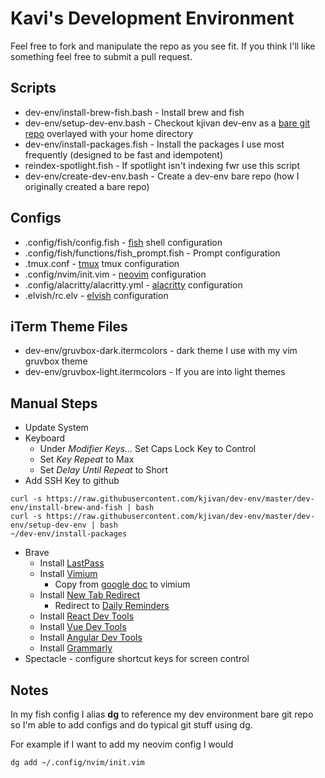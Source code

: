 # Kavi's Development Environment

Feel free to fork and manipulate the repo as you see fit. If you think I'll like something feel free to submit a pull request.

## Scripts
- dev-env/install-brew-fish.bash - Install brew and fish
- dev-env/setup-dev-env.bash - Checkout kjivan dev-env as a [bare git repo](https://www.atlassian.com/git/tutorials/dotfiles) overlayed with your home directory
- dev-env/install-packages.fish - Install the packages I use most frequently (designed to be fast and idempotent)
- reindex-spotlight.fish - If spotlight isn't indexing fwr use this script
- dev-env/create-dev-env.bash - Create a dev-env bare repo (how I originally created a bare repo)

## Configs
- .config/fish/config.fish - [fish](https://fishshell.com/) shell configuration
- .config/fish/functions/fish_prompt.fish - Prompt configuration
- .tmux.conf - [tmux](https://github.com/tmux/tmux) tmux configuration
- .config/nvim/init.vim - [neovim](https://neovim.io/) configuration
- .config/alacritty/alacritty.yml - [alacritty](https://github.com/alacritty/alacritty) configuration
- .elvish/rc.elv - [elvish](elv.sh) configuration

## iTerm Theme Files
- dev-env/gruvbox-dark.itermcolors - dark theme I use with my vim gruvbox theme
- dev-env/gruvbox-light.itermcolors - If you are into light themes

## Manual Steps
- Update System
- Keyboard
    - Under *Modifier Keys...* Set Caps Lock Key to Control
    - Set *Key Repeat* to Max
    - Set *Delay Until Repeat* to Short
- Add SSH Key to github
```
curl -s https://raw.githubusercontent.com/kjivan/dev-env/master/dev-env/install-brew-and-fish | bash
curl -s https://raw.githubusercontent.com/kjivan/dev-env/master/dev-env/setup-dev-env | bash
~/dev-env/install-packages
```
- Brave
    - Install [LastPass](https://chrome.google.com/webstore/detail/lastpass-free-password-ma/hdokiejnpimakedhajhdlcegeplioahd)
    - Install [Vimium](https://chrome.google.com/webstore/detail/vimium/dbepggeogbaibhgnhhndojpepiihcmeb)
        - Copy from [google doc](https://docs.google.com/document/d/1tBjtwWiP-zOM1NK4QjnQqlKhoUCNYLijwyKi4zzTTQM/edit?usp=sharing) to vimium
    - Install [New Tab Redirect](https://chrome.google.com/webstore/detail/new-tab-redirect/icpgjfneehieebagbmdbhnlpiopdcmna)
        - Redirect to [Daily Reminders](https://jivan.cc/posts/daily-reminders/)
    - Install [React Dev Tools](https://chrome.google.com/webstore/detail/react-developer-tools/fmkadmapgofadopljbjfkapdkoienihi)
    - Install [Vue Dev Tools](https://chrome.google.com/webstore/detail/vuejs-devtools/nhdogjmejiglipccpnnnanhbledajbpd)
    - Install [Angular Dev Tools](https://chrome.google.com/webstore/detail/augury/elgalmkoelokbchhkhacckoklkejnhcd)
    - Install [Grammarly](https://chrome.google.com/webstore/detail/grammarly-for-chrome/kbfnbcaeplbcioakkpcpgfkobkghlhen?hl=en)
- Spectacle - configure shortcut keys for screen control

## Notes
In my fish config I alias **dg** to reference my dev environment bare git repo so I'm able to add configs and do typical git stuff using dg.

For example if I want to add my neovim config I would

    dg add ~/.config/nvim/init.vim

